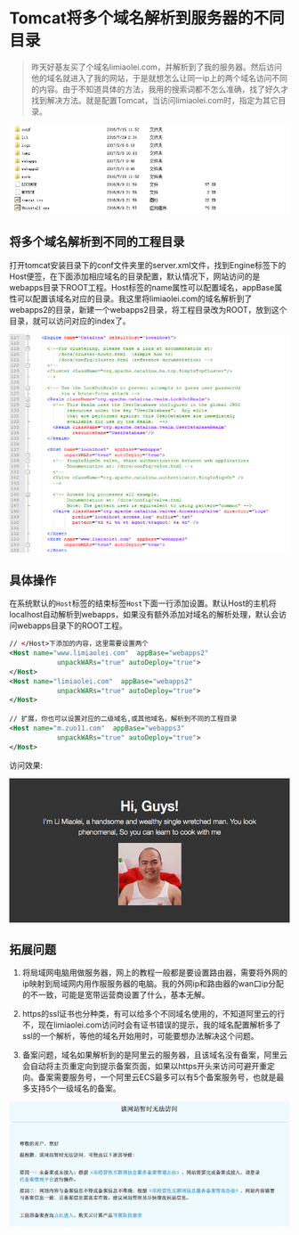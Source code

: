 
# Tomcat将多个域名解析到服务器的不同目录

> 昨天好基友买了个域名limiaolei.com，并解析到了我的服务器。然后访问他的域名就进入了我的网站，于是就想怎么让同一ip上的两个域名访问不同的内容。由于不知道具体的方法，我用的搜索词都不怎么准确，找了好久才找到解决方法。就是配置Tomcat，当访问limiaolei.com时，指定为其它目录。

![web_tomcat_1.png](../../../images/blog/web/web_tomcat_1.png)

## 将多个域名解析到不同的工程目录
打开tomcat安装目录下的conf文件夹里的server.xml文件，找到Engine标签下的Host便签，在下面添加相应域名的目录配置，默认情况下，网站访问的是webapps目录下ROOT工程。Host标签的name属性可以配置域名，appBase属性可以配置该域名对应的目录。我这里将limiaolei.com的域名解析到了webapps2的目录，新建一个webapps2目录，将工程目录改为ROOT，放到这个目录，就可以访问对应的index了。

![web_tomcat_2.png](../../../images/blog/web/web_tomcat_2.png)

## 具体操作
在系统默认的`Host`标签的结束标签`Host`下面一行添加设置。默认Host的主机将localhost自动解析到webapps，如果没有额外添加对域名的解析处理，默认会访问webapps目录下的ROOT工程。

```xml
// </Host>下添加的内容，这里需要设置两个
<Host name="www.limiaolei.com"  appBase="webapps2"
            unpackWARs="true" autoDeploy="true">
</Host>
<Host name="limiaolei.com"  appBase="webapps2"
            unpackWARs="true" autoDeploy="true">
</Host>

// 扩展，你也可以设置对应的二级域名,或其他域名，解析到不同的工程目录
<Host name="m.zuo11.com"  appBase="webapps3"
            unpackWARs="true" autoDeploy="true">
</Host>
```
访问效果: 

![web_tomcat_3.png](../../../images/blog/web/web_tomcat_3.png)

## 拓展问题
1. 将局域网电脑用做服务器，网上的教程一般都是要设置路由器，需要将外网的ip映射到局域网内用作服服务器的电脑。我的外网ip和路由器的wan口ip分配的不一致，可能是宽带运营商设置了什么，基本无解。

2. https的ssl证书也分种类，有可以给多个不同域名使用的，不知道阿里云的行不，现在limiaolei.com访问时会有证书错误的提示，我的域名配置解析多了ssl的一个解析，等他的域名开始用时，可能要想办法解决这个问题。

3. 备案问题，域名如果解析到的是阿里云的服务器，且该域名没有备案，阿里云会自动将主页重定向到提示备案页面，如果以https开头来访问可避开重定向。备案需要服务号，一个阿里云ECS最多可以有5个备案服务号，也就是最多支持5个一级域名的备案。

![web_tomcat_4.png](../../../images/blog/web/web_tomcat_4.png)


